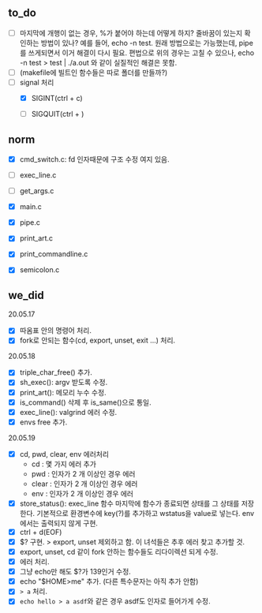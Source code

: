 ## to_do
* [ ] 마지막에 개행이 없는 경우, %가 붙어야 하는데 어떻게 하지? 줄바꿈이 있는지 확인하는 방법이 있나?
    예를 들어, echo -n test.
    원래 방법으로는 가능했는데, pipe를 쓰게되면서 이거 해결이 다시 필요.
    편법으로 위의 경우는 고칠 수 있으나, echo -n test > test | ./a.out 와 같이 실질적인 해결은 못함.
* [ ] (makefile에 빌트인 함수들은 따로 폴더를 만들까?)
* [ ] signal 처리
	- [x] SIGINT(ctrl + c)
	- [ ] SIGQUIT(ctrl + \)


## norm
* [x] cmd_switch.c: fd 인자때문에 구조 수정 여지 있음.
* [ ] exec_line.c
* [ ] get_args.c
* [x] main.c
* [x] pipe.c
* [x] print_art.c
* [x] print_commandline.c
* [x] semicolon.c


## we_did
20.05.17
* [x] 따옴표 안의 명령어 처리.
* [x] fork로 안되는 함수(cd, export, unset, exit ...) 처리.

20.05.18
* [x] triple_char_free() 추가.
* [x] sh_exec(): argv 받도록 수정.
* [x] print_art(): 메모리 누수 수정.
* [x] is_command() 삭제 후 is_same()으로 통일.
* [x] exec_line(): valgrind 에러 수정.
* [x] envs free 추가.

20.05.19
* [x] cd, pwd, clear, env 에러처리
	- cd : 몇 가지 에러 추가
	- pwd : 인자가 2 개 이상인 경우 에러
	- clear : 인자가 2 개 이상인 경우 에러
	- env : 인자가 2 개 이상인 경우 에러
* [x] store_status(): exec_line 함수 마지막에 함수가 종료되면 상태를 그 상태를 저장한다.
					기본적으로 환경변수에 key(?)를 추가하고 wstatus을 value로 넣는다.
					env에서는 출력되지 않게 구현.
* [x] ctrl + d(EOF)
* [x] $? 구현. > export, unset 제외하고 함. 이 녀석들은 추후 에러 찾고 추가할 것.
* [x] export, unset, cd 같이 fork 안하는 함수들도 리다이렉션 되게 수정.
* [x] 에러 처리.
* [x] 그냥 echo만 해도 $?가 139인거 수정.
* [x] echo "$HOME>me" 추가. (다른 특수문자는 아직 추가 안함)
* [x] `> a` 처리.
* [x] `echo hello > a asdf`와 같은 경우 asdf도 인자로 들어가게 수정.
